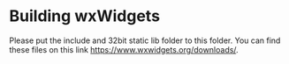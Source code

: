 
# Building wxWidgets

Please put the include and 32bit static lib folder to this folder. You can find these files on this link https://www.wxwidgets.org/downloads/. 